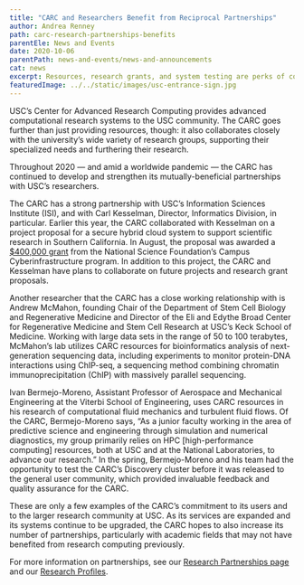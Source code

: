```yaml
---
title: "CARC and Researchers Benefit from Reciprocal Partnerships"
author: Andrea Renney
path: carc-research-partnerships-benefits
parentEle: News and Events
date: 2020-10-06
parentPath: news-and-events/news-and-announcements
cat: news
excerpt: Resources, research grants, and system testing are perks of collaborating with the CARC
featuredImage: ../../static/images/usc-entrance-sign.jpg
---
```

USC’s Center for Advanced Research Computing provides advanced computational research systems to the USC community. The CARC goes further than just providing resources, though: it also collaborates closely with the university’s wide variety of research groups, supporting their specialized needs and furthering their research.

Throughout 2020 — and amid a worldwide pandemic — the CARC has continued to develop and strengthen its mutually-beneficial partnerships with USC’s researchers.

The CARC has a strong partnership with USC’s Information Sciences Institute (ISI), and with Carl Kesselman, Director, Informatics Division, in particular. Earlier this year, the CARC collaborated with Kesselman on a project proposal for a secure hybrid cloud system to support scientific research in Southern California. In August, the proposal was awarded a [$400,000 grant](https://www.nsf.gov/awardsearch/showAward?AWD_ID=2019220&HistoricalAwards=false) from the National Science Foundation’s Campus Cyberinfrastructure program. In addition to this project, the CARC and Kesselman have plans to collaborate on future projects and research grant proposals.

Another researcher that the CARC has a close working relationship with is Andrew McMahon, founding Chair of the Department of Stem Cell Biology and Regenerative Medicine and Director of the Eli and Edythe Broad Center for Regenerative Medicine and Stem Cell Research at USC’s Keck School of Medicine. Working with large data sets in the range of 50 to 100 terabytes, McMahon’s lab utilizes CARC resources for bioinformatics analysis of next-generation sequencing data, including experiments to monitor protein-DNA interactions using ChIP-seq, a sequencing method combining chromatin immunoprecipitation (ChIP) with massively parallel sequencing.

Ivan Bermejo-Moreno, Assistant Professor of Aerospace and Mechanical Engineering at the Viterbi School of Engineering, uses CARC resources in his research of computational fluid mechanics and turbulent fluid flows. Of the CARC, Bermejo-Moreno says, “As a junior faculty working in the area of predictive science and engineering through simulation and numerical diagnostics, my group primarily relies on HPC \[high-performance computing] resources, both at USC and at the National Laboratories, to advance our research.” In the spring, Bermejo-Moreno and his team had the opportunity to test the CARC’s Discovery cluster before it was released to the general user community, which provided invaluable feedback and quality assurance for the CARC.

These are only a few examples of the CARC’s commitment to its users and to the larger research community at USC. As its services are expanded and its systems continue to be upgraded, the CARC hopes to also increase its number of partnerships, particularly with academic fields that may not have benefited from research computing previously.

For more information on partnerships, see our [Research Partnerships page](https://carc.usc.edu/services/research-partnerships) and our [Research Profiles](https://carc.usc.edu/news-and-events/researcher-profiles).